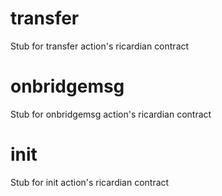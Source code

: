 <h1 class="contract"> transfer </h1>

Stub for transfer action's ricardian contract

<h1 class="contract"> onbridgemsg </h1>

Stub for onbridgemsg action's ricardian contract


<h1 class="contract"> init </h1>

Stub for init action's ricardian contract
